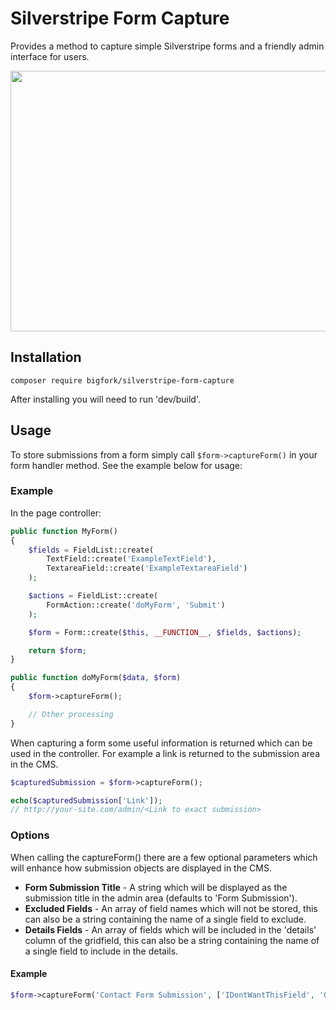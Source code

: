 # Silverstripe Form Capture
Provides a method to capture simple Silverstripe forms and a friendly admin interface for users.

<img src="docs/images/screenshot.png" width="900" height="417" />

## Installation

```
composer require bigfork/silverstripe-form-capture
```

After installing you will need to run 'dev/build'.

## Usage
To store submissions from a form simply call `$form->captureForm()` in your form handler method. See the example below for usage:

### Example
In the page controller:

```php
public function MyForm()
{
	$fields = FieldList::create(
		TextField::create('ExampleTextField'),
		TextareaField::create('ExampleTextareaField')
	);

	$actions = FieldList::create(
		FormAction::create('doMyForm', 'Submit')
	);

	$form = Form::create($this, __FUNCTION__, $fields, $actions);

	return $form;
}

public function doMyForm($data, $form)
{
	$form->captureForm();

	// Other processing
}
```

When capturing a form some useful information is returned which can be used in the controller. For example a link is returned to the submission area in the CMS.

```php
$capturedSubmission = $form->captureForm();

echo($capturedSubmission['Link']);
// http://your-site.com/admin/<Link to exact submission>
```

### Options

When calling the captureForm() there are a few optional parameters which will enhance how submission objects are displayed in the CMS.

* __Form Submission Title__ - A string which will be displayed as the submission title in the admin area (defaults to 'Form Submission').
* __Excluded Fields__ - An array of field names which will not be stored, this can also be a string containing the name of a single field to exclude.
* __Details Fields__ - An array of fields which will be included in the 'details' column of the gridfield, this can also be a string containing the name of a single field to include in the details.

#### Example

```php
$form->captureForm('Contact Form Submission', ['IDontWantThisField', 'OrThisOne'], 'Details');
```
